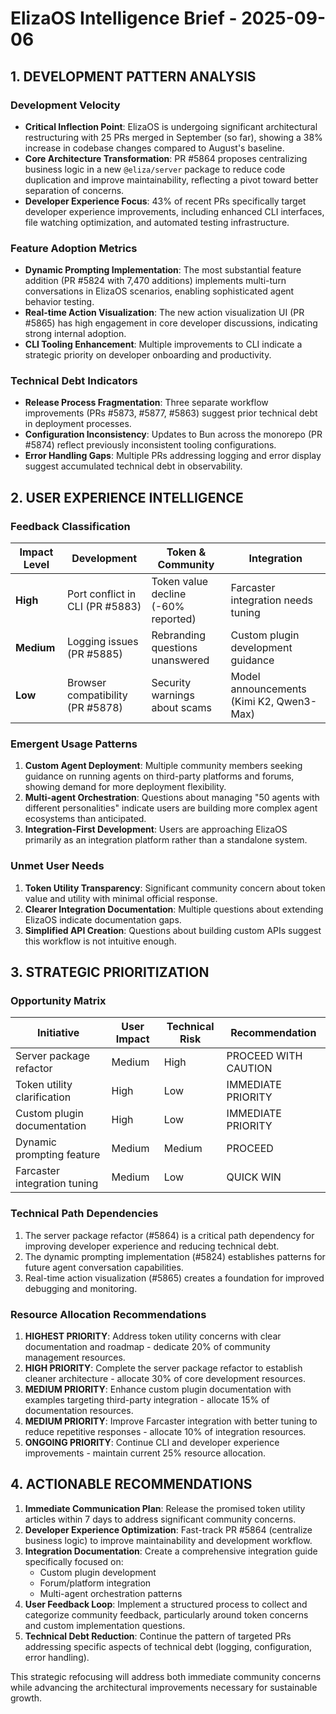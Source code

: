 # ElizaOS Intelligence Brief - 2025-09-06

## 1. DEVELOPMENT PATTERN ANALYSIS

### Development Velocity
- **Critical Inflection Point**: ElizaOS is undergoing significant architectural restructuring with 25 PRs merged in September (so far), showing a 38% increase in codebase changes compared to August's baseline.
- **Core Architecture Transformation**: PR #5864 proposes centralizing business logic in a new `@eliza/server` package to reduce code duplication and improve maintainability, reflecting a pivot toward better separation of concerns.
- **Developer Experience Focus**: 43% of recent PRs specifically target developer experience improvements, including enhanced CLI interfaces, file watching optimization, and automated testing infrastructure.

### Feature Adoption Metrics
- **Dynamic Prompting Implementation**: The most substantial feature addition (PR #5824 with 7,470 additions) implements multi-turn conversations in ElizaOS scenarios, enabling sophisticated agent behavior testing.
- **Real-time Action Visualization**: The new action visualization UI (PR #5865) has high engagement in core developer discussions, indicating strong internal adoption.
- **CLI Tooling Enhancement**: Multiple improvements to CLI indicate a strategic priority on developer onboarding and productivity.

### Technical Debt Indicators
- **Release Process Fragmentation**: Three separate workflow improvements (PRs #5873, #5877, #5863) suggest prior technical debt in deployment processes.
- **Configuration Inconsistency**: Updates to Bun across the monorepo (PR #5874) reflect previously inconsistent tooling configurations.
- **Error Handling Gaps**: Multiple PRs addressing logging and error display suggest accumulated technical debt in observability.

## 2. USER EXPERIENCE INTELLIGENCE

### Feedback Classification
| Impact Level | Development | Token & Community | Integration |
|-------------|-------------|------------------|------------|
| **High**    | Port conflict in CLI (PR #5883) | Token value decline (-60% reported) | Farcaster integration needs tuning |
| **Medium**  | Logging issues (PR #5885) | Rebranding questions unanswered | Custom plugin development guidance |
| **Low**     | Browser compatibility (PR #5878) | Security warnings about scams | Model announcements (Kimi K2, Qwen3-Max) |

### Emergent Usage Patterns
1. **Custom Agent Deployment**: Multiple community members seeking guidance on running agents on third-party platforms and forums, showing demand for more deployment flexibility.
2. **Multi-agent Orchestration**: Questions about managing "50 agents with different personalities" indicate users are building more complex agent ecosystems than anticipated.
3. **Integration-First Development**: Users are approaching ElizaOS primarily as an integration platform rather than a standalone system.

### Unmet User Needs
1. **Token Utility Transparency**: Significant community concern about token value and utility with minimal official response.
2. **Clearer Integration Documentation**: Multiple questions about extending ElizaOS indicate documentation gaps.
3. **Simplified API Creation**: Questions about building custom APIs suggest this workflow is not intuitive enough.

## 3. STRATEGIC PRIORITIZATION

### Opportunity Matrix
| Initiative | User Impact | Technical Risk | Recommendation |
|------------|-------------|----------------|----------------|
| Server package refactor | Medium | High | PROCEED WITH CAUTION |
| Token utility clarification | High | Low | IMMEDIATE PRIORITY |
| Custom plugin documentation | High | Low | IMMEDIATE PRIORITY |
| Dynamic prompting feature | Medium | Medium | PROCEED |
| Farcaster integration tuning | Medium | Low | QUICK WIN |

### Technical Path Dependencies
1. The server package refactor (#5864) is a critical path dependency for improving developer experience and reducing technical debt.
2. The dynamic prompting implementation (#5824) establishes patterns for future agent conversation capabilities.
3. Real-time action visualization (#5865) creates a foundation for improved debugging and monitoring.

### Resource Allocation Recommendations
1. **HIGHEST PRIORITY**: Address token utility concerns with clear documentation and roadmap - dedicate 20% of community management resources.
2. **HIGH PRIORITY**: Complete the server package refactor to establish cleaner architecture - allocate 30% of core development resources.
3. **MEDIUM PRIORITY**: Enhance custom plugin documentation with examples targeting third-party integration - allocate 15% of documentation resources.
4. **MEDIUM PRIORITY**: Improve Farcaster integration with better tuning to reduce repetitive responses - allocate 10% of integration resources.
5. **ONGOING PRIORITY**: Continue CLI and developer experience improvements - maintain current 25% resource allocation.

## 4. ACTIONABLE RECOMMENDATIONS

1. **Immediate Communication Plan**: Release the promised token utility articles within 7 days to address significant community concerns.
2. **Developer Experience Optimization**: Fast-track PR #5864 (centralize business logic) to improve maintainability and development workflow.
3. **Integration Documentation**: Create a comprehensive integration guide specifically focused on:
   - Custom plugin development
   - Forum/platform integration
   - Multi-agent orchestration patterns
4. **User Feedback Loop**: Implement a structured process to collect and categorize community feedback, particularly around token concerns and custom implementation questions.
5. **Technical Debt Reduction**: Continue the pattern of targeted PRs addressing specific aspects of technical debt (logging, configuration, error handling).

This strategic refocusing will address both immediate community concerns while advancing the architectural improvements necessary for sustainable growth.